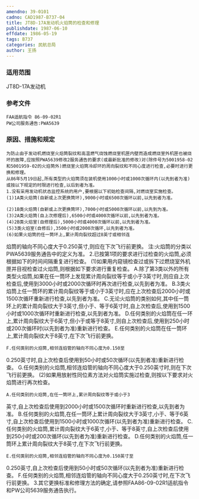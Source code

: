 ```yaml
---
amendno: 39-0101
cadno: CAD1987-B737-04
title: JT8D-17A发动机火焰筒的检查和修理
publishdate: 1987-06-10
effdate: 1986-05-19
tags: B737
categories: 民航总局
author: 王扬
---
```


### 适用范围 
JT8D-17A发动机

<!--more-->
### 参考文件
    FAA适航指令 86-09-02R1 
    PW公司服务通告:PWA5639 

### 原因、措施和规定 
    为防止由于发动机燃烧室火焰筒裂纹和高温燃气烧蚀燃烧室机匣内壁而造成燃烧室外机匣也被烧坏的故障,应按照PWA5639修改2服务通告的要求(或最新批准的修改)对(除件号为5001958-02和5001959-02的火焰筒外)燃烧室火焰筒冷却环的周向裂纹和不同心度进行检查,必要时进行更换和修理。 
    从86年5月19日起,所有类型的火焰筒须在装机使用1000小时或1000次循环内(以先到者为准)或按以下规定的时限进行检查,以后到者为准。 
    1.没有采用发动机状态监控系统的用户,要根据以下初始检查间隔,对燃烧室实施检查。 
    (1)1A类火焰筒(自新或上次更换筒环),9000小时或6500次循环以前,以先到者为准。 
  
    (2)1B类火焰筒(自新或上次更换筒环),7000小时或5000次循环以前,以先到为准。 
    (3)2A类火焰筒(自上次修理后),6500小时或4000次循环以前,以先到者为准。 
    (4)2B类火焰室(自修理后),5000小时或4000次循环以前,以先到者为准。 
    (5)3类火焰室(自修后),3500小时或2000次循环,以先到者为准。 
    (6)如果火焰筒的任一筒环上,累计周向裂纹超过8英寸或相邻连

焰筒的轴向不同心度大于0.250英寸,则应在下次飞行前更换。 注:火焰筒的分类以PWA5639服务通告中的定义为准。 
    2.已按第1项的要求进行过检查的火焰筒,必须根据如下的时间间隔重复进行检查。 
(1)如果用内窥镜检查过或拆下过燃烧室外机匣并目视检查过火焰筒,则根据如下要求进行重复检查。 
    A.除了第3类以外的所有类型火焰筒,如果在任一筒环上发现累计周向裂纹等于或小于3英寸时,则应自上次检查后,使用到3000小时或2000次循环时再次进行检查,以先到者为准。 
    B.3类火焰筒上任一筒环的累计周向裂纹等于或小于3英寸时,应在上次检查后2000小时或1500次循环重新进行检查,以先到者为准。 
    C.无论火焰筒的类别如何,其中任一筒环上的累计周向裂纹大于3英寸,但小于、等于6英寸时,自上次检查后,使用到1500小时或1000次循环时重新进行检查,以先到者为准。 
    D.任何类别的火焰筒在任一环上,累计周向裂纹大于6英寸,但小于或等于8英寸,则自上次检查后,使用到250小时或200次循环时(以先到者为准)重新进行检查。 
    E.任何类别的火焰筒在任一筒环上,累计周向裂纹大于8英寸,在下次飞行前更换。 

    F.任何类别的火焰筒,相邻连焰管的轴向不同心度为0.150至
0.250英寸时,自上次检查后使用到50小时或50次循环(以先到者准)重新进行检查。 
    G.任何类别的火焰筒,相邻连焰管的轴向不同心度大于0.250英寸时,则在下次飞行前更换。 
    (2)如果用放射性同位素方法对火焰筒实施过检查,则按以下要求对火焰筒进行再次检查。 

    A.任何类别的火焰筒,在任一筒环上,累计周向裂纹等于或小于3
  
英寸,自上次检查后使用到2000小时或1500次循环时重新进行检查,以先到者为准。 
    B.任何类别的火焰筒,在任一筒环上累计周向裂纹大于3英寸,小于、等于6英寸,自上次检查后使用到1500小时或1000次循环(以先到者为准)重新进行检查。 
    C.任何类别的火焰筒,累计周向裂纹大于6英寸,小于、等于8英寸,自上次检查后使用到250小时或200次循环(以先到者为准)重新进行检查。 
    D.任何类别的火焰筒,任一筒环上累计周向裂纹大于8英寸,在下次飞行前更换。 

    E.任何类别的火焰筒,相邻连焰管的轴向不同心度为0.150英寸至
0.250英寸,自上次检查后使用到50小时或50次循环(以先到者为准)重新进行检查。 
    F.任何类别的火焰筒,相邻连焰管的轴向不同心度大于0.250英寸时,在下次飞行前更换。 
    3.其它更换标准和修理方法的确定,请参照FAA86-09-02R1适航指令和PW公司5639服务通告执行。

